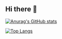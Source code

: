 ## Hi there 👋

[![Anurag's GitHub stats](https://github-readme-stats.vercel.app/api?username=Yair-Bataglia&show_icons=true&theme=date_night)](https://github.com/anuraghazra/github-readme-stats)

[![Top Langs](https://github-readme-stats.vercel.app/api/top-langs/?username=Yair-Bataglia&layout=compact&theme=date_night)](https://github.com/anuraghazra/github-readme-stats)
